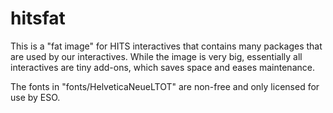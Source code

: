 # hitsfat

This is a "fat image" for HITS interactives that contains many packages that
are used by our interactives. While the image is very big, essentially all
interactives are tiny add-ons, which saves space and eases maintenance.

The fonts in "fonts/HelveticaNeueLTOT" are non-free and only licensed for use by ESO.
